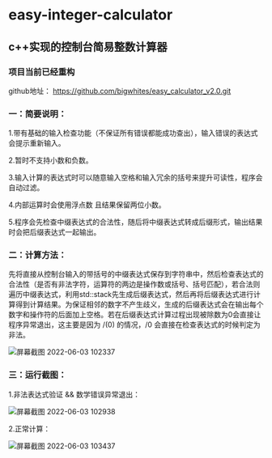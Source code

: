 # easy-integer-calculator
## c++实现的控制台简易整数计算器  
  
 ### 项目当前已经重构 
 github地址： https://github.com/bigwhites/easy_calculator_v2.0.git
    
### **一：简要说明：**  
  
  1.带有基础的输入检查功能（不保证所有错误都能成功查出），输入错误的表达式会提示重新输入。  

  2.暂时不支持小数和负数。   

  3.输入计算的表达式时可以随意输入空格和输入冗余的括号来提升可读性，程序会自动过滤。  

  4.内部运算时会使用浮点数 且结果保留两位小数。  

  5.程序会先检查中缀表达式的合法性，随后将中缀表达式转成后缀形式，输出结果时会把后缀表达式一起输出。  
   
   
### **二：计算方法：**  
  
   先将直接从控制台输入的带括号的中缀表达式保存到字符串中，然后检查表达式的合法性（是否有非法字符，运算符的两边是操作数或括号、括号匹配），若合法则遍历中缀表达式，利用std::stack先生成后缀表达式，然后再将后缀表达式进行计算得到计算结果。为保证相邻的数字不产生歧义，生成的后缀表达式会在输出每个数字和操作符的后面加上空格。若在后缀表达式计算过程出现被除数为0会直接让程序异常退出，这主要是因为 /(0) 的情况，/0 会直接在检查表达式的时候判定为非法。  
    
   ![屏幕截图 2022-06-03 102337](https://user-images.githubusercontent.com/62981633/171774459-38f4b7dc-3291-4dfc-8d93-f3adc0403271.png)
  
   
    
### **三：运行截图：**   
   
   1.非法表达式验证 && 数学错误异常退出：  
       
   ![屏幕截图 2022-06-03 102938](https://user-images.githubusercontent.com/62981633/171775028-4265f23c-85a2-4088-bd7d-f130417818f1.png)   
     
    
   2.正常计算：  
     
   ![屏幕截图 2022-06-03 103437](https://user-images.githubusercontent.com/62981633/171775489-0e373fa2-34a2-472a-8ce3-a8d16e675ac2.png)  
   





